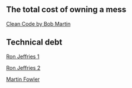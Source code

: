 ## The total cost of owning a mess
[Clean Code by Bob Martin](https://www.linkedin.com/pulse/total-cost-owning-mess-from-clean-code-mahmoud-montaser/)

## Technical debt
[Ron Jeffries 1](https://ronjeffries.com/xprog/blog/technical-debt/)

[Ron Jeffries 2](https://ronjeffries.com/articles/015-11/tech-debt/)

[Martin Fowler](https://martinfowler.com/bliki/TechnicalDebt.html)